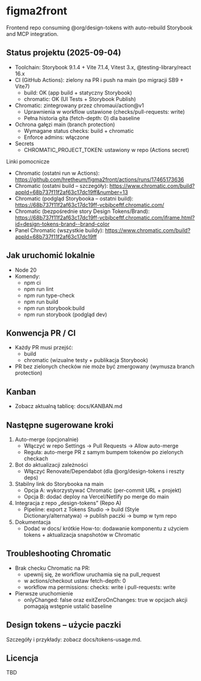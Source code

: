 # figma2front

Frontend repo consuming @org/design-tokens with auto-rebuild Storybook and MCP integration.

## Status projektu (2025-09-04)
- Toolchain: Storybook 9.1.4 + Vite 7.1.4, Vitest 3.x, @testing-library/react 16.x
- CI (GitHub Actions): zielony na PR i push na main (po migracji SB9 + Vite7)
  - build: OK (app build + statyczny Storybook)
  - chromatic: OK (UI Tests + Storybook Publish)
- Chromatic: zintegrowany przez chromaui/action@v1
  - Uprawnienia w workflow ustawione (checks/pull-requests: write)
  - Pełna historia gita (fetch-depth: 0) dla baseline
- Ochrona gałęzi main (branch protection)
  - Wymagane status checks: build + chromatic
  - Enforce admins: włączone
- Secrets
  - CHROMATIC_PROJECT_TOKEN: ustawiony w repo (Actions secret)

Linki pomocnicze
- Chromatic (ostatni run w Actions): https://github.com/hretheum/figma2front/actions/runs/17465173636
- Chromatic (ostatni build – szczegóły): https://www.chromatic.com/build?appId=68b737f11f2af63c17dc19ff&number=13
- Chromatic (podgląd Storybooka – ostatni build): https://68b737f11f2af63c17dc19ff-vcbjbceftf.chromatic.com/
- Chromatic (bezpośrednie story Design Tokens/Brand): https://68b737f11f2af63c17dc19ff-vcbjbceftf.chromatic.com/iframe.html?id=design-tokens-brand--brand-color
- Panel Chromatic (wszystkie buildy): https://www.chromatic.com/build?appId=68b737f11f2af63c17dc19ff

## Jak uruchomić lokalnie
- Node 20
- Komendy:
  - npm ci
  - npm run lint
  - npm run type-check
  - npm run build
  - npm run storybook:build
  - npm run storybook (podgląd dev)

## Konwencja PR / CI
- Każdy PR musi przejść:
  - build
  - chromatic (wizualne testy + publikacja Storybook)
- PR bez zielonych checków nie może być zmergowany (wymusza branch protection)

## Kanban
- Zobacz aktualną tablicę: docs/KANBAN.md

## Następne sugerowane kroki
1) Auto-merge (opcjonalnie)
   - Włączyć w repo Settings → Pull Requests → Allow auto-merge
   - Reguła: auto-merge PR z samym bumpem tokenów po zielonych checkach
2) Bot do aktualizacji zależności
   - Włączyć Renovate/Dependabot (dla @org/design-tokens i reszty deps)
3) Stabilny link do Storybooka na main
   - Opcja A: wykorzystywać Chromatic (per-commit URL + projekt)
   - Opcja B: dodać deploy na Vercel/Netlify po merge do main
4) Integracja z repo „design-tokens” (Repo A)
   - Pipeline: export z Tokens Studio → build (Style Dictionary/alternatywa) → publish paczki → bump w tym repo
5) Dokumentacja
   - Dodać w docs/ krótkie How-to: dodawanie komponentu z użyciem tokens + aktualizacja snapshotów w Chromatic

## Troubleshooting Chromatic
- Brak checku Chromatic na PR:
  - upewnij się, że workflow uruchamia się na pull_request
  - w actions/checkout ustaw fetch-depth: 0
  - workflow ma permissions: checks: write i pull-requests: write
- Pierwsze uruchomienie
  - onlyChanged: false oraz exitZeroOnChanges: true w opcjach akcji pomagają wstępnie ustalić baseline

## Design tokens – użycie paczki
Szczegóły i przykłady: zobacz docs/tokens-usage.md.

## Licencja
TBD
